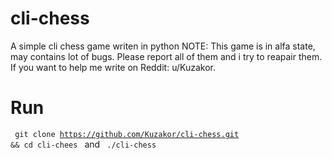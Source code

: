 # cli-chess
A simple cli chess game writen in python
NOTE: This game is in alfa state, may contains lot of bugs. Please report all of them and i try to reapair them. If you want to help me write on Reddit: u/Kuzakor.

# Run
<code> git clone https://github.com/Kuzakor/cli-chess.git && cd cli-chees </code> and 
<code> ./cli-chess </code>
